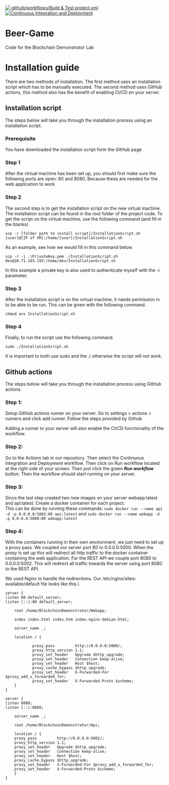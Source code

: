 [![.github/workflows/Build & Test project.yml](https://github.com/Hogeschool-Windesheim/Beer-Game/actions/workflows/Build%20&%20Test%20project.yml/badge.svg)](https://github.com/Hogeschool-Windesheim/Beer-Game/actions/workflows/Build%20&%20Test%20project.yml)
[![Continuous Integration and Deployment](https://github.com/Hogeschool-Windesheim/Beer-Game/actions/workflows/Continuous%20Integration%20and%20Deployment.yml/badge.svg)](https://github.com/Hogeschool-Windesheim/Beer-Game/actions/workflows/Continuous%20Integration%20and%20Deployment.yml)
# Beer-Game
Code for the Blockchain Demonstrator Lab

# Installation guide
There are two methods of installation. The first method uses an installation script which has to be 
manually executed. The second method uses GitHub actions, this method also has the benefit of enabling CI/CD 
on your server. 
## Installation script
The steps below will take you through the installation process using an installation script.
### Prerequisite 
You have downloaded the installation script form the GitHub page
### Step 1
After the virtual machine has been set up, you should first make sure the following ports are open: 80 and 8080. Because 
these are needed for the web application to work

### Step 2

The second step is to get the installation script on the new virtual machine. 
The installation script can be found in the root folder of the project code. 
To get the script on the virtual machine, use the following command (and fill in the blanks)

`scp -r [folder path to install script]/InstallationScript.sh [user]@[IP of VM]:/home/[user]/InstallationScript.sh`

As an example, see how we would fill in this command below.

`scp -r -i .\PrivateKey.pem ./InstallationScript.sh dev@20.71.193.193:/home/dev/InstallationScript.sh`

In this example a private key is also used to authenticate myself with the -i parameter.

### Step 3

After the installation script is on the virtual machine, it needs permission in to be able to be run. This can be given with the following command.

`chmod a+x InstallationScript.sh`

### Step 4

Finally, to run the script use the following command.

`sudo ./InstallationScript.sh`

It is important to both use sudo and the ./ otherwise the script will not work.
## Github actions
The steps below will take you through the installation process using GitHub actions.
### Step 1:
Setup GitHub actions runner on your server. Go to settings > actions > runners and click add runner. 
Follow the steps provided by Github

Adding a runner to your server will also enable the CI/CD functionality of the workflow.

### Step 2: 
Go to the Actions tab in our repository. Then select the Continuous Integration and Deployment workflow. 
Then click on Run workflow located at the right side of your screen. Then just click the green ***Run workflow*** 
button. Then the workflow should start running on your server.

### Step 3:
Since the last step created two new images on your server webapp:latest and api:latest.
Create a docker container for each project.\
This can be done by running these commands: 
`sudo docker run --name api -d -p 0.0.0.0:5002:80 api:latest` and 
`sudo docker run --name webapp -d -p 0.0.0.0:5000:80 webapp:latest`

### Step 4:
With the containers running in their own environment, we just need to set up a proxy pass. 
We coupled our server port 80 to 0.0.0.0:5000. When the proxy is set up this will redirect all http traffic
to the docker container containing the web application. For the REST API we couple port 8080 to 0.0.0.0:5002. 
This will redirect all traffic towards the server using port 8080 to the REST API.

We used Nginx to handle the redirections. Our /etc/nginx/sites-available/default file looks like this.\

    server {
    listen 80 default_server;
    listen [::]:80 default_server;

        root /home/BlockchainDemonstrator/Webapp;

        index index.html index.htm index.nginx-debian.html;

        server_name _;

        location / {

                proxy_pass         http://0.0.0.0:5000/;
                proxy_http_version 1.1;
                proxy_set_header   Upgrade $http_upgrade;
                proxy_set_header   Connection keep-alive;
                proxy_set_header   Host $host;
                proxy_cache_bypass $http_upgrade;
                proxy_set_header   X-Forwarded-For $proxy_add_x_forwarded_for;
                proxy_set_header   X-Forwarded-Proto $scheme;
        }
    }

    server {
    listen 8080;
    listen [::]:8080;

        server_name _;

        root /home/BlockchainDemonstrator/Api;

        location / {
        proxy_pass         http://0.0.0.0:5002/;
        proxy_http_version 1.1;
        proxy_set_header   Upgrade $http_upgrade;
        proxy_set_header   Connection keep-alive;
        proxy_set_header   Host $host;
        proxy_cache_bypass $http_upgrade;
        proxy_set_header   X-Forwarded-For $proxy_add_x_forwarded_for;
        proxy_set_header   X-Forwarded-Proto $scheme;
        }
    }